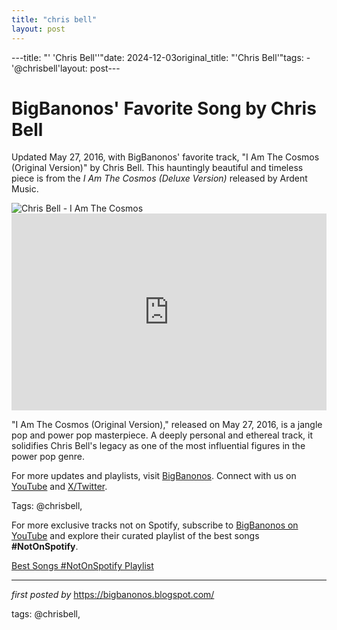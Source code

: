 ```yaml
---
title: "chris bell"
layout: post
---
```

---title: "' 'Chris Bell''"date: 2024-12-03original_title: "'Chris Bell'"tags:  - '@chrisbell'layout: post---<!-- Post Title --><h1 >BigBanonos' Favorite Song by Chris Bell</h1> <!-- Introductory Text --><p >Updated May 27, 2016, with BigBanonos' favorite track, "I Am The Cosmos (Original Version)" by Chris Bell. This hauntingly beautiful and timeless piece is from the *I Am The Cosmos (Deluxe Version)* released by Ardent Music.</p> <!-- Featured Image --><div > <img src="https://upload.wikimedia.org/wikipedia/commons/6/62/Chris_Bell_2014-03-11_22-06.jpg" alt="Chris Bell - I Am The Cosmos" /></div> <!-- YouTube Video Embed --><div > <iframe width="100%" height="315" src="https://www.youtube.com/embed/N1RmsyytWdM" title="I Am The Cosmos (Original Version)" frameborder="0" allow="accelerometer; autoplay; clipboard-write; encrypted-media; gyroscope; picture-in-picture; web-share" referrerpolicy="strict-origin-when-cross-origin" allowfullscreen></iframe></div> <!-- Song Information --><div > <p>"I Am The Cosmos (Original Version)," released on May 27, 2016, is a jangle pop and power pop masterpiece. A deeply personal and ethereal track, it solidifies Chris Bell's legacy as one of the most influential figures in the power pop genre.</p></div> <!-- Footer Links --><div > <p>For more updates and playlists, visit <a href="https://bigbanonos.blogspot.com/" target="_blank">BigBanonos</a>. Connect with us on <a href="https://www.youtube.com/@BigBanonos" target="_blank">YouTube</a> and <a href="https://x.com/bigbanonos" target="_blank">X/Twitter</a>.</p></div> <!-- Tags --><p >Tags: @chrisbell,</p><!--Subscribe and Playlist Links--><div>    <p>For more exclusive tracks not on Spotify, subscribe to <a href="https://www.youtube.com/@BigBanonos" target="_blank">BigBanonos on YouTube</a> and explore their curated playlist of the best songs <strong>#NotOnSpotify</strong>.</p>    <p><a href="https://www.youtube.com/playlist?list=PLtuNtuTatqI0kFahUCbtbfenC_ET5O_tr" target="_blank">Best Songs #NotOnSpotify Playlist<br /></a></p></div><hr /><p><em>first posted by</em> <a href="https://bigbanonos.blogspot.com/" rel="noopener" target="_new">https://bigbanonos.blogspot.com/</a></p><p>tags: @chrisbell,</p>